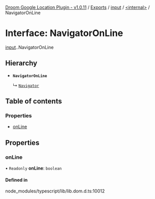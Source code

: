 [Droom Google Location Plugin - v1.0.11](../README.md) / [Exports](../modules.md) / [input](../modules/input.md) / [<internal\>](../modules/input._internal_.md) / NavigatorOnLine

# Interface: NavigatorOnLine

[input](../modules/input.md).[<internal>](../modules/input._internal_.md).NavigatorOnLine

## Hierarchy

- **`NavigatorOnLine`**

  ↳ [`Navigator`](input._internal_.Navigator.md)

## Table of contents

### Properties

- [onLine](input._internal_.NavigatorOnLine.md#online)

## Properties

### onLine

• `Readonly` **onLine**: `boolean`

#### Defined in

node_modules/typescript/lib/lib.dom.d.ts:10012
